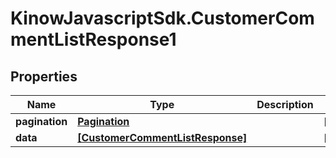 # KinowJavascriptSdk.CustomerCommentListResponse1

## Properties
Name | Type | Description | Notes
------------ | ------------- | ------------- | -------------
**pagination** | [**Pagination**](Pagination.md) |  | [optional] 
**data** | [**[CustomerCommentListResponse]**](CustomerCommentListResponse.md) |  | [optional] 


